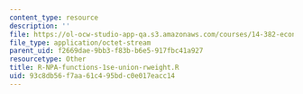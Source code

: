 ```yaml
---
content_type: resource
description: ''
file: https://ol-ocw-studio-app-qa.s3.amazonaws.com/courses/14-382-econometrics-spring-2017/93c8db56f7aa61c495bdc0e017eacc14_R-NPA-functions-1se-union-rweight.R
file_type: application/octet-stream
parent_uid: f2669dae-9bb3-f83b-b6e5-917fbc41a927
resourcetype: Other
title: R-NPA-functions-1se-union-rweight.R
uid: 93c8db56-f7aa-61c4-95bd-c0e017eacc14
---
```

